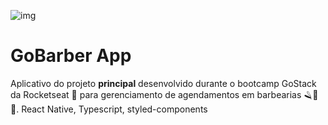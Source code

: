 ![img](https://camo.githubusercontent.com/a869a2aaab296ef925343d7e76518cd213eb0a30/68747470733a2f2f73746f726167652e676f6f676c65617069732e636f6d2f676f6c64656e2d77696e642f626f6f7463616d702d676f737461636b2f6865616465722d6465736166696f732d6e65772e706e67)
# GoBarber App
Aplicativo do projeto **principal** desenvolvido durante o bootcamp GoStack da Rocketseat 🚀 para gerenciamento de agendamentos em barbearias 🪒🧔💈. React Native, Typescript, styled-components
